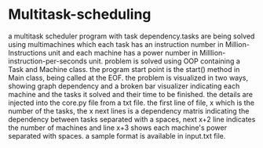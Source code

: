 # Multitask-scheduling
a multitask scheduler program with task dependency.tasks are being solved using multimachines which each task has an instruction number in Million-Instructions unit and each machine has a power number in Milllion-instruction-per-seconds unit.
problem is solved using OOP containing a Task and Machine class.
the program start point is the start() method in Main class, being called at the EOF.
the problem is visualized in two ways, showing graph dependency and a broken bar visualizer indicating each machine and the tasks it solved and
their time to be finished.
the details are injected into the core.py file from a txt file. the first line of file, x which is the number of the tasks,
the x next lines is a dependency matris indicating the dependency between tasks separated with a spaces, next x+2 line indicates the number of machines and
line x+3 shows each machine's power separated with spaces. a sample format is available in input.txt file.

